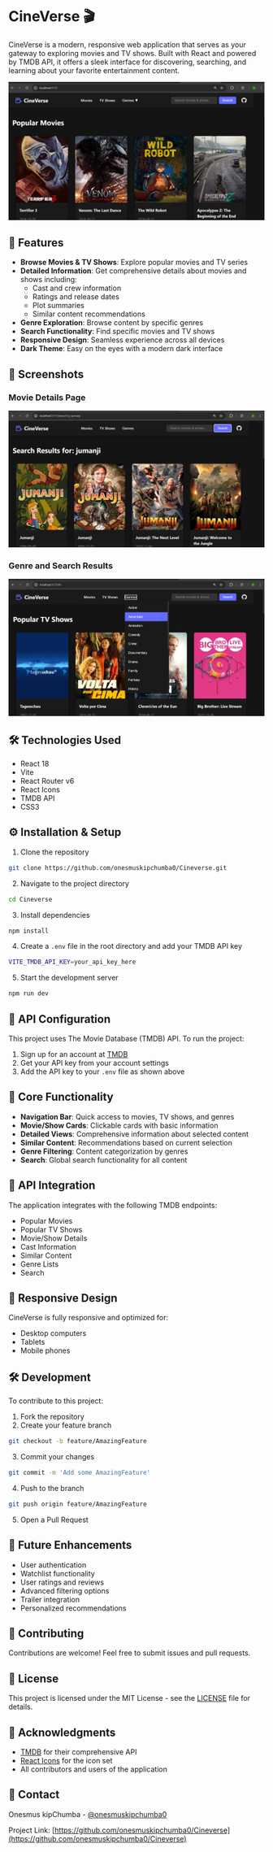 # CineVerse 🎬

CineVerse is a modern, responsive web application that serves as your gateway to exploring movies and TV shows. Built with React and powered by TMDB API, it offers a sleek interface for discovering, searching, and learning about your favorite entertainment content.

![CineVerse Homepage](screenshots/1.png)

## 🌟 Features

- **Browse Movies & TV Shows**: Explore popular movies and TV series
- **Detailed Information**: Get comprehensive details about movies and shows including:
  - Cast and crew information
  - Ratings and release dates
  - Plot summaries
  - Similar content recommendations
- **Genre Exploration**: Browse content by specific genres
- **Search Functionality**: Find specific movies and TV shows
- **Responsive Design**: Seamless experience across all devices
- **Dark Theme**: Easy on the eyes with a modern dark interface

## 📱 Screenshots

### Movie Details Page
![Movie Details](screenshots/3.png)

### Genre and Search Results
![Search and Genre](screenshots/2.png)

## 🛠️ Technologies Used

- React 18
- Vite
- React Router v6
- React Icons
- TMDB API
- CSS3

## ⚙️ Installation & Setup

1. Clone the repository
```bash
git clone https://github.com/onesmuskipchumba0/Cineverse.git
```

2. Navigate to the project directory
```bash
cd Cineverse
```

3. Install dependencies
```bash
npm install
```

4. Create a `.env` file in the root directory and add your TMDB API key
```bash
VITE_TMDB_API_KEY=your_api_key_here
```

5. Start the development server
```bash
npm run dev
```

## 🔑 API Configuration

This project uses The Movie Database (TMDB) API. To run the project:

1. Sign up for an account at [TMDB](https://www.themoviedb.org/)
2. Get your API key from your account settings
3. Add the API key to your `.env` file as shown above

## 🎯 Core Functionality

- **Navigation Bar**: Quick access to movies, TV shows, and genres
- **Movie/Show Cards**: Clickable cards with basic information
- **Detailed Views**: Comprehensive information about selected content
- **Similar Content**: Recommendations based on current selection
- **Genre Filtering**: Content categorization by genres
- **Search**: Global search functionality for all content

## 🔄 API Integration

The application integrates with the following TMDB endpoints:
- Popular Movies
- Popular TV Shows
- Movie/Show Details
- Cast Information
- Similar Content
- Genre Lists
- Search

## 📱 Responsive Design

CineVerse is fully responsive and optimized for:
- Desktop computers
- Tablets
- Mobile phones

## 🛠️ Development

To contribute to this project:

1. Fork the repository
2. Create your feature branch
```bash
git checkout -b feature/AmazingFeature
```
3. Commit your changes
```bash
git commit -m 'Add some AmazingFeature'
```
4. Push to the branch
```bash
git push origin feature/AmazingFeature
```
5. Open a Pull Request

## 📝 Future Enhancements

- User authentication
- Watchlist functionality
- User ratings and reviews
- Advanced filtering options
- Trailer integration
- Personalized recommendations

## 👥 Contributing

Contributions are welcome! Feel free to submit issues and pull requests.

## 📄 License

This project is licensed under the MIT License - see the [LICENSE](LICENSE) file for details.

## 🙏 Acknowledgments

- [TMDB](https://www.themoviedb.org/) for their comprehensive API
- [React Icons](https://react-icons.github.io/react-icons/) for the icon set
- All contributors and users of the application

## 📧 Contact

Onesmus kipChumba - [@onesmuskipchumba0](https://github.com/onesmuskipchumba0)

Project Link: [https://github.com/onesmuskipchumba0/Cineverse](https://github.com/onesmuskipchumba0/Cineverse)

